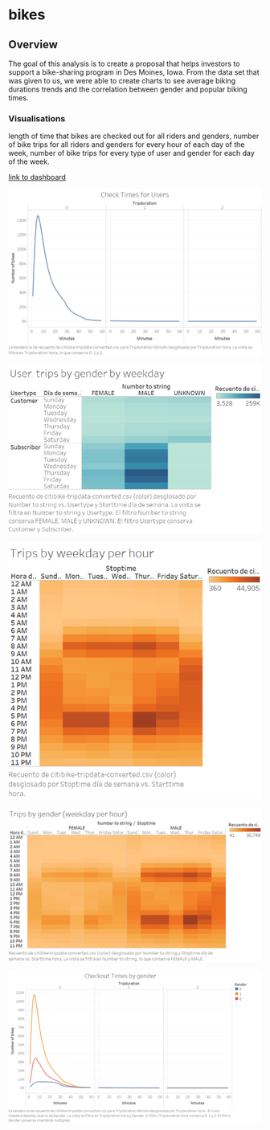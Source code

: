 # bikes

## Overview

The goal of this analysis is to create a proposal that helps investors to support a bike-sharing program in Des Moines, Iowa. From the data set that was given to us, we were able to create charts to see average biking durations trends and the correlation between gender and popular biking times.

### Visualisations
length of time that bikes are checked out for all riders and genders, number of bike trips for all riders and genders for every hour of each day of the week, number of bike trips for every type of user and gender for each day of the week.

[link to dashboard](https://public.tableau.com/app/profile/jos.miguel.guerra/viz/NYCCitiBikeAnalysis_16242579763900/Historia1)















![Results](Resources/Number_of_bikes.png)

![Results](Resources/User_trips_by_gender_by_weekday.png)

![Results](Resources/Trips_by_weekday_per_hour.png)

![Results](Resources/Trips_by_gender_(weekday_per_hour).png)

![Results](Resources/Times_by_gender2.png)
